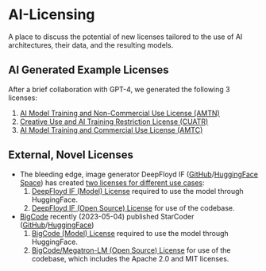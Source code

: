 # AI-Licensing
A place to discuss the potential of new licenses tailored to the use of AI architectures, their data, and the resulting models.

## AI Generated Example Licenses
After a brief collaboration with GPT-4, we generated the following 3 licenses:
1. [AI Model Training and Non-Commercial Use License (AMTN)](licenses/AMTN.md)
2. [Creative Use and AI Training Restriction License (CUATR)](licenses/CUATR.md)
3. [AI Model Training and Commercial Use License (AMTC)](licenses/AMTC.md)

## External, Novel Licenses
* The bleeding edge, image generator DeepFloyd IF ([GitHub](https://github.com/deep-floyd/IF)/[HuggingFace Space](https://huggingface.co/spaces/DeepFloyd/IF)) has created [two licenses for different use cases](https://github.com/deep-floyd/IF#license): 
  1. [DeepFloyd IF (Model) License](https://github.com/deep-floyd/IF/blob/develop/LICENSE-MODEL) required to use the model through HuggingFace.
  2. [DeepFloyd IF (Open Source) License](https://github.com/deep-floyd/IF/blob/develop/LICENSE) for use of the codebase.
* [BigCode](https://www.bigcode-project.org/) recently (2023-05-04) published StarCoder ([GitHub](https://github.com/bigcode-project/Megatron-LM)/[HuggingFace](https://huggingface.co/bigcode/starcoder))
  1. [BigCode (Model) License](https://huggingface.co/spaces/bigcode/bigcode-model-license-agreement) required to use the model through HuggingFace.
  2. [BigCode/Megatron-LM (Open Source) License](https://github.com/bigcode-project/Megatron-LM/blob/main/LICENSE) for use of the codebase, which includes the Apache 2.0 and MIT licenses.
